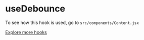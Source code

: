 # useDebounce

To see how this hook is used, go to `src/components/Content.jsx`

[Explore more hooks](https://github.com/azlibdar/react-customs/#readme)
